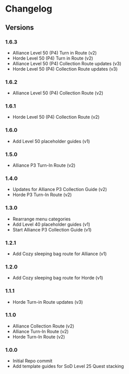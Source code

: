 # Changelog

## Versions
### 1.6.3
- Alliance Level 50 (P4) Turn in Route (v2)
- Horde Level 50 (P4) Turn in Route (v2)
- Alliance Level 50 (P4) Collection Route updates (v3)
- Horde Level 50 (P4) Collection Route updates (v3)

### 1.6.2
- Alliance Level 50 (P4) Collection Route (v2)

### 1.6.1
- Horde Level 50 (P4) Collection Route (v2)

### 1.6.0
- Add Level 50 placeholder guides (v1)

### 1.5.0
- Alliance P3 Turn-In Route (v2)

### 1.4.0
- Updates for Alliance P3 Collection Guide (v2)
- Horde P3 Turn-In Route (v2)

### 1.3.0
- Rearrange menu categories
- Add Level 40 placeholder guides (v1)
- Start Alliance P3 Collection Guide (v1)

### 1.2.1
- Add Cozy sleeping bag route for Alliance (v1)

### 1.2.0
- Add Cozy sleeping bag route for Horde (v1)

### 1.1.1
- Horde Turn-in Route updates (v3)

### 1.1.0
- Alliance Collection Route (v2)
- Alliance Turn-In Route (v2)
- Horde Turn-In Route (v2) 

### 1.0.0
- Initial Repo commit
- Add template guides for SoD Level 25 Quest stacking